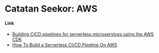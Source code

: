 # Catatan Seekor: AWS

#### Link

* [Building CICD pipelines for serverless microservices using the AWS CDK](https://winterwindsoftware.com/serverless-cicd-pipelines-with-aws-cdk/)
* [How To Build a Serverless CI/CD Pipeline On AWS](https://medium.com/faun/how-to-build-a-serverless-ci-cd-pipeline-on-aws-907be91c2e48)

